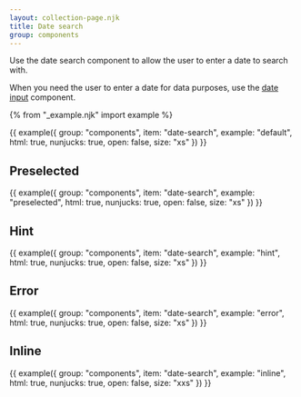 ```yaml
---
layout: collection-page.njk
title: Date search
group: components
---
```


Use the date search component to allow the user to enter a date to search with.

When you need the user to enter a date for data purposes, use the [date input](/design-system/components/date-input/) component.

{% from "_example.njk" import example %}

{{ example({ group: "components", item: "date-search", example: "default", html: true, nunjucks: true, open: false, size: "xs" }) }}

## Preselected

{{ example({ group: "components", item: "date-search", example: "preselected", html: true, nunjucks: true, open: false, size: "xs" }) }}

## Hint

{{ example({ group: "components", item: "date-search", example: "hint", html: true, nunjucks: true, open: false, size: "xs" }) }}

## Error

{{ example({ group: "components", item: "date-search", example: "error", html: true, nunjucks: true, open: false, size: "xs" }) }}

## Inline

{{ example({ group: "components", item: "date-search", example: "inline", html: true, nunjucks: true, open: false, size: "xxs" }) }}
